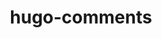---
title: "hugo-comments"
description: '"Static" comments with Netlify & Hugo.'
cUrl: "https://hugo-comments.netlify.app"
weight: 1
---